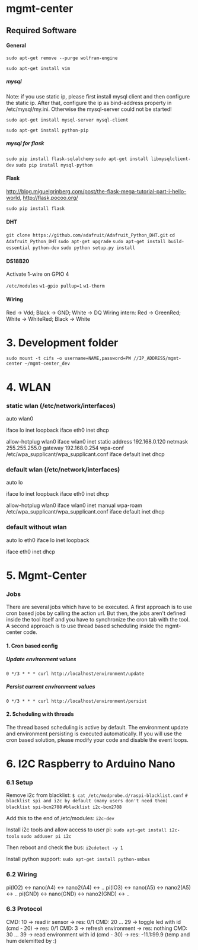mgmt-center
===

## Required Software

#### General
`sudo apt-get remove --purge wolfram-engine`

`sudo apt-get install vim`

##### mysql
Note: if you use static ip, please first install mysql client and then configure the static ip. After that, configure the ip as bind-address property in /etc/mysql/my.ini. Otherwise the mysql-server could not be started!

`sudo apt-get install mysql-server mysql-client`

`sudo apt-get install python-pip`

##### mysql for flask
`sudo pip install flask-sqlalchemy`
`sudo apt-get install libmysqlclient-dev`
`sudo pip install mysql-python`

#### Flask
http://blog.miguelgrinberg.com/post/the-flask-mega-tutorial-part-i-hello-world, http://flask.pocoo.org/

`sudo pip install flask`

#### DHT
`git clone https://github.com/adafruit/Adafruit_Python_DHT.git`
`cd Adafruit_Python_DHT`
`sudo apt-get upgrade`
`sudo apt-get install build-essential python-dev`
`sudo python setup.py install`

#### DS18B20

Activate 1-wire on GPIO 4

`/etc/modules`
`w1-gpio pullup=1`
`w1-therm`

#### Wiring
Red -> Vdd; Black -> GND; White -> DQ
Wiring intern: Red -> GreenRed; White -> WhiteRed; Black -> White


# 3. Development folder #
`sudo mount -t cifs -o username=NAME,password=PW //IP_ADDRESS/mgmt-center ~/mgmt-center_dev`

# 4. WLAN #

### static wlan (/etc/network/interfaces) ###
auto wlan0

iface lo inet loopback
iface eth0 inet dhcp

allow-hotplug wlan0
iface wlan0 inet static
address 192.168.0.120
netmask 255.255.255.0
gateway 192.168.0.254
wpa-conf /etc/wpa_supplicant/wpa_supplicant.conf
iface default inet dhcp


### default wlan (/etc/network/interfaces) ###
auto lo

iface lo inet loopback
iface eth0 inet dhcp

allow-hotplug wlan0
iface wlan0 inet manual
wpa-roam /etc/wpa_supplicant/wpa_supplicant.conf
iface default inet dhcp

### default without wlan ###

auto lo eth0
iface lo inet loopback

iface eth0 inet dhcp

# 5. Mgmt-Center #

### Jobs ###

There are several jobs which have to be executed. A first approach is to use cron based jobs by calling the action url. But then, the jobs aren't defined inside the tool itself and you have to synchronize the cron tab with the tool. A second approach is to use thread based scheduling inside the mgmt-center code.

#### 1. Cron based config ####

##### Update environment values #####
`0 */3 * * * curl http://localhost/environment/update`

##### Persist current environment values #####
`0 */3 * * * curl http://localhost/environment/persist`

#### 2. Scheduling with threads ####
The thread based scheduling is active by default. The environment update and environment persisting is executed automatically. If you will use the cron based solution, please modify your code and disable the event loops.

# 6. I2C Raspberry to Arduino Nano #

### 6.1 Setup ###

Remove i2c from blacklist:
`$ cat /etc/modprobe.d/raspi-blacklist.conf`
`# blacklist spi and i2c by default (many users don't need them)`
`blacklist spi-bcm2708`
`#blacklist i2c-bcm2708`

Add this to the end of /etc/modules: 
`i2c-dev`

Install i2c tools and allow access to user pi:
`sudo apt-get install i2c-tools`
`sudo adduser pi i2c`

Then reboot and check the bus:
`i2cdetect -y 1`

Install python support:
`sudo apt-get install python-smbus`

### 6.2 Wiring ###

pi(IO2) <-> nano(A4) <-> nano2(A4) <-> ..
pi(IO3) <-> nano(A5) <-> nano2(A5) <-> ..
pi(GND) <-> nano(GND) <-> nano2(GND) <-> ..

### 6.3 Protocol ###
CMD: 10 -> read ir sensor -> res: 0/1
CMD: 20 ... 29 -> toggle led with id (cmd - 20) -> res: 0/1
CMD: 3 -> refresh environment -> res: nothing
CMD: 30 ... 39 -> read environment with id (cmd - 30) -> res: -11.1:99.9 (temp and hum delemitted by :)
